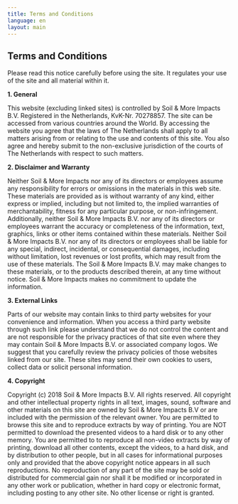 ```yaml
---
title: Terms and Conditions
language: en
layout: main
---
```


<div class="container">
<h2 class="intro">Terms and Conditions</h2>

<p>Please read this notice carefully before using the site. It regulates your use of the site and all material within it.</p>

<strong>1. General</strong>
<p>This website (excluding linked sites) is controlled by Soil & More Impacts B.V. Registered in the Netherlands, KvK-Nr. 70278857. The site can be accessed from various countries around the World. By accessing the website you agree that the laws of The Netherlands shall apply to all matters arising from or relating to the use and contents of this site. You also agree and hereby submit to the non-exclusive jurisdiction of the courts of The Netherlands with respect to such matters.</p>

<strong>2. Disclaimer and Warranty</strong>
<p>Neither Soil & More Impacts nor any of its directors or employees assume any responsibility for errors or omissions in the materials in this web site. These materials are provided as is without warranty of any kind, either express or implied, including but not limited to, the implied warranties of merchantability, fitness for any particular purpose, or non-infringement. Additionally, neither Soil & More Impacts B.V. nor any of its directors or employees warrant the accuracy or completeness of the information, text, graphics, links or other items contained within these materials. Neither Soil & More Impacts B.V. nor any of its directors or employees shall be liable for any special, indirect, incidental, or consequential damages, including without limitation, lost revenues or lost profits, which may result from the use of these materials. The Soil & More Impacts B.V. may make changes to these materials, or to the products described therein, at any time without notice. Soil & More Impacts makes no commitment to update the information.</p>

<strong>3. External Links</strong>
<p>Parts of our website may contain links to third party websites for your convenience and information. When you access a third party website through such link please understand that we do not control the content and are not responsible for the privacy practices of that site even where they may contain Soil & More Impacts B.V. or associated company logos. We suggest that you carefully review the privacy policies of those websites linked from our site. These sites may send their own cookies to users, collect data or solicit personal information.</p>
<strong>4. Copyright</strong>
<p>Copyright (c) 2018 Soil & More Impacts B.V. All rights reserved. All copyright and other intellectual property rights in all text, images, sound, software and other materials on this site are owned by Soil & More Impacts B.V or are included with the permission of the relevant owner. You are permitted to browse this site and to reproduce extracts by way of printing. You are NOT permitted to download the presented videos to a hard disk or to any other memory. You are permitted to to reproduce all non-video extracts by way of printing, download all other contents, except the videos, to a hard disk, and by distribution to other people, but in all cases for informational purposes only and provided that the above copyright notice appears in all such reproductions. No reproduction of any part of the site may be sold or distributed for commercial gain nor shall it be modified or incorporated in any other work or publication, whether in hard copy or electronic format, including posting to any other site. No other license or right is granted.</p>
<br>
<br>
<br>
<br>
<br>
</div>